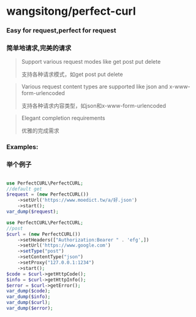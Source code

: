# wangsitong/perfect-curl
### Easy for request,perfect for request</br>
### 简单地请求,完美的请求
>Support various request modes like get post put delete
> 
>支持各种请求模式，如get post put delete

>Various request content types are supported like json and x-www-form-urlencoded
> 
>支持各种请求内容类型，如json和x-www-form-urlencoded

>Elegant completion requirements
> 
>优雅的完成需求
### Examples:
### 举个例子
```php 

use PerfectCURL\PerfectCURL;
//default get
$request = (new PerfectCURL())
    ->setUrl('https://www.moedict.tw/a/好.json')
    ->start();
var_dump($request);
```

```php
use PerfectCURL\PerfectCURL;
//post
$curl = (new PerfectCURL())
    ->setHeaders(["Authorization:Bearer " . 'efg',])
    ->setUrl('https://www.google.com')
    ->setType("post")
    ->setContentType("json")
    ->setProxy("127.0.0.1:1234")
    ->start();
$code = $curl->getHttpCode();
$info = $curl->getHttpInfo();
$error = $curl->getError();
var_dump($code);
var_dump($info);
var_dump($curl);
var_dump($error);


